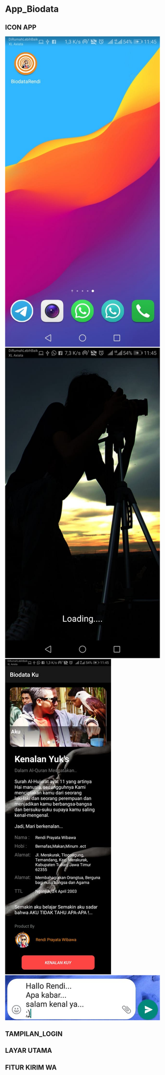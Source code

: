 # App_Biodata
## ICON APP
![ALT TEXT](https://github.com/rendiwibawa/App_Biodata/blob/master/pushGit/app-icon.jpeg)![ALT TEXT](https://github.com/rendiwibawa/App_Biodata/blob/master/pushGit/app_login.jpeg)
![ALT TEXT](https://github.com/rendiwibawa/App_Biodata/blob/master/pushGit/app_dashboard.jpeg)![ALT TEXT](https://github.com/rendiwibawa/App_Biodata/blob/master/pushGit/app_kirim_wa.jpeg)
## TAMPILAN_LOGIN

## LAYAR UTAMA

## FITUR KIRIM WA

